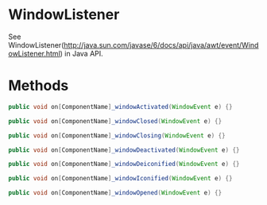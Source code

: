 # WindowListener

See WindowListener(http://java.sun.com/javase/6/docs/api/java/awt/event/WindowListener.html) in Java API.

# Methods

```java
public void on[ComponentName]_windowActivated(WindowEvent e) {}
```

```java
public void on[ComponentName]_windowClosed(WindowEvent e) {}
```

```java
public void on[ComponentName]_windowClosing(WindowEvent e) {}
```

```java
public void on[ComponentName]_windowDeactivated(WindowEvent e) {}
```

```java
public void on[ComponentName]_windowDeiconified(WindowEvent e) {}
```

```java
public void on[ComponentName]_windowIconified(WindowEvent e) {}
```

```java
public void on[ComponentName]_windowOpened(WindowEvent e) {}
```
